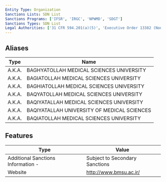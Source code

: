 ```yaml
---
Entity Type: Organization
Sanctions Lists: SDN List
Sanctions Programs: ['IFSR', 'IRGC', 'NPWMD', 'SDGT']
Sanctions Types: SDN List
Legal Authorities: ['31 CFR 594.201(a)(5)', 'Executive Order 13382 (Non-proliferation)']
---
```


## Aliases
| Type  | Name      | 
|-------|-----------|
| A.K.A. | BAGHYATOLLAH MEDICAL SCIENCES UNIVERSITY |
| A.K.A. | BAGIATOLLAH MEDICAL SCIENCES UNIVERSITY |
| A.K.A. | BAGHIATOLLAH MEDICAL SCIENCES UNIVERSITY |
| A.K.A. | BAQYATOLLAH MEDICAL SCIENCES UNIVERSITY |
| A.K.A. | BAQIYATALLAH MEDICAL SCIENCES UNIVERSITY |
| A.K.A. | BAQIYATALLAH UNIVERSITY OF MEDICAL SCIENCES |
| A.K.A. | BAQIATOLLAH MEDICAL SCIENCES UNIVERSITY |

## Features
| Type  | Value      |
|-------|------------|
| Additional Sanctions Information - | Subject to Secondary Sanctions |
| Website | http://www.bmsu.ac.ir/ |
